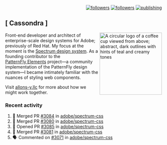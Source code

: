 <p align="right"><a rel="me" href="https://front-end.social/@castastrophe">
    <img alt="followers" title="Follow me on Mastodon" src="https://img.shields.io/mastodon/follow/109297102751309835?domain=https%3A%2F%2Ffront-end.social&label=Follow&logo=mastodon&logoColor=white&style=for-the-badge&labelColor=008080&color=006969"/></a>
  <a href="https://codepen.io/castastrophe/">
    <img alt="followers" title="Follow me on CodePen" src="https://img.shields.io/badge/23-1?color=640464&labelColor=7c007c&style=for-the-badge&logo=codepen&label=Follow"/></a>
<a href="https://castastrophe.medium.com/">
    <img alt="publishing" title="View articles on Medium" src="https://img.shields.io/badge/107-1?color=666&labelColor=444&label=subscribe&logo=medium&logoColor=white&style=for-the-badge"/></a>
</p>

## [&nbsp;Cassondra&nbsp;]

<img align="right" src="https://github-production-user-asset-6210df.s3.amazonaws.com/1840295/253016758-ba468774-1cd3-42c2-8f43-947b5eeb5edf.png" height="200" alt="A circular logo of a coffee cup viewed from above; abstract, dark outlines with hints of teal and creamy tones">

Front-end developer and architect of enterprise-scale design systems for Adobe; previously of Red Hat. My focus at the moment is the [Spectrum design system](https://github.com/adobe/spectrum-css). As a founding contributor to the [PatternFly&nbsp;Elements](https://github.com/patternfly/patternfly-elements) project&mdash;a community implementation of the PatternFly design system&mdash;I became intimately familiar with the nuances of styling web components.

Visit [allons-y.llc](http://allons-y.llc/) for more about how we might work together.

### Recent activity

<!--START_SECTION:activity-->
1. 🎉 Merged PR [#3084](https://github.com/adobe/spectrum-css/pull/3084) in [adobe/spectrum-css](https://github.com/adobe/spectrum-css)
2. 🎉 Merged PR [#3080](https://github.com/adobe/spectrum-css/pull/3080) in [adobe/spectrum-css](https://github.com/adobe/spectrum-css)
3. 💪 Opened PR [#3085](https://github.com/adobe/spectrum-css/pull/3085) in [adobe/spectrum-css](https://github.com/adobe/spectrum-css)
4. 🎉 Merged PR [#3081](https://github.com/adobe/spectrum-css/pull/3081) in [adobe/spectrum-css](https://github.com/adobe/spectrum-css)
5. 🗣 Commented on [#3071](https://github.com/adobe/spectrum-css/pull/3071#issuecomment-2331292674) in [adobe/spectrum-css](https://github.com/adobe/spectrum-css)
<!--END_SECTION:activity-->
